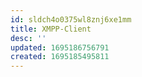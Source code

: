 ```yaml
---
id: sldch4o0375wl8znj6xe1mm
title: XMPP-Client
desc: ''
updated: 1695186756791
created: 1695185495811
---
```


